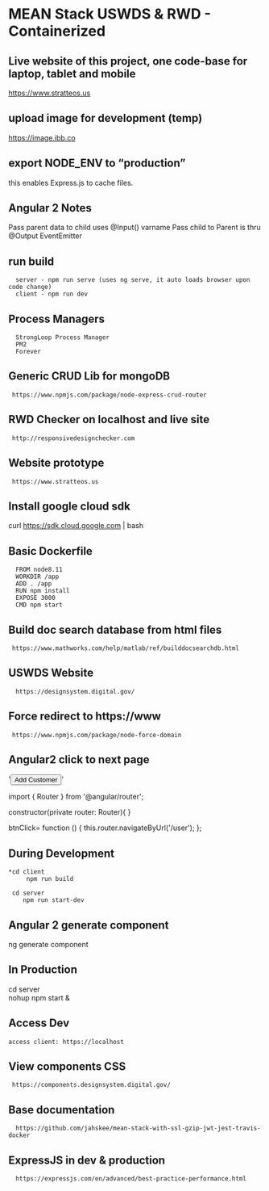 # MEAN Stack USWDS & RWD - Containerized

## Live website of this project, one code-base for laptop, tablet and mobile 

   https://www.stratteos.us

## upload image for development (temp)
   https://image.ibb.co

## export NODE_ENV to “production”
   this enables Express.js to cache files.
   
## Angular 2 Notes

   Pass parent data to child uses @Input() varname
   Pass child to Parent is thru @Output EventEmitter
   
## run build 
      server - npm run serve (uses ng serve, it auto loads browser upon  code change)
      client - npm run dev

## Process Managers
      StrongLoop Process Manager
      PM2
      Forever

   
## Generic CRUD Lib for mongoDB
     https://www.npmjs.com/package/node-express-crud-router

## RWD Checker on localhost and live site
     http://responsivedesignchecker.com

## Website prototype
     https://www.stratteos.us

## Install google cloud sdk
   curl https://sdk.cloud.google.com | bash
   
## Basic Dockerfile

      FROM node8.11
      WORKDIR /app
      ADD . /app
      RUN npm install
      EXPOSE 3000
      CMD npm start
   
## Build doc search database from html files
     https://www.mathworks.com/help/matlab/ref/builddocsearchdb.html

## USWDS Website
      https://designsystem.digital.gov/

## Force redirect to https://www
     https://www.npmjs.com/package/node-force-domain
   
## Angular2 click to next page

   '<a routerLink="/Service/Sign_in"><button class="btn btn-success pull-right" > Add Customer</button></a>'

   import { Router } from '@angular/router';
   
   constructor(private router: Router){
   }

   btnClick= function () {
           this.router.navigateByUrl('/user');
   };
   
## During Development

    *cd client
         npm run build
            
     cd server
        npm run start-dev
        
## Angular 2 generate component
   ng generate component

## In Production
   
   cd server   
   nohup npm start &
   
## Access Dev  
    access client: https://localhost
    
## View components CSS
     https://components.designsystem.digital.gov/

## Base documentation
      https://github.com/jahskee/mean-stack-with-ssl-gzip-jwt-jest-travis-docker
  
## ExpressJS in dev & production
      https://expressjs.com/en/advanced/best-practice-performance.html
